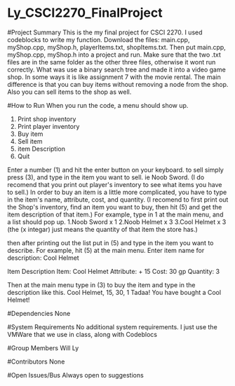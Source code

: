 # Ly_CSCI2270_FinalProject

#Project Summary
This is the my final project for CSCI 2270.
I used codeblocks to write my function. 
Download the files: main.cpp,  myShop.cpp, myShop.h, playerItems.txt, shopItems.txt.
Then put main.cpp, myShop.cpp, myShop.h into a project and run.
Make sure that the two .txt files are in the same folder as the other three files, otherwise it wont run correctly.
What was use a binary search tree and made it into a video game shop.
In some ways it is like assignment 7 with the movie rental.
The main difference is that you can buy items without removing a node from the shop.
Also you can sell items to the shop as well.

#How to Run
When you run the code, a menu should show up.
1. Print shop inventory 
2. Print player inventory 
3. Buy item 
4. Sell item  
5. item Description 
6. Quit 

Enter a number (1) and hit the enter button on your keyboard.
to sell simply press (3), and type in the item you want to sell. ie Noob Sword.
(I do recomend that you print out player's inventory to see what items you have to sell.)
In order to buy an item is a little more complicated, you have to type in the item's name, attribute, cost, and quantity.
(I recomend to first print out the Shop's inventory, find an item you want to buy, then hit (5) and get the item description of that item.)
For example, type in 1 at the main menu, and a list should pop up.
1.Noob Sword x 1
2.Noob Helmet x 3
3.Cool Helmet x 3
(the (x integar) just means the quantity of that item the store has.)

then after printing out the list put in (5) and type in the item you want to describe.
For example, hit (5) at the main menu.
Enter item name for description:
Cool Helmet


Item Description
Item: Cool Helmet
Attribute: + 15
Cost: 30 gp
Quantity: 3

Then at the main menu type in (3) to buy the item and type in the description like this.
Cool Helmet, 15, 30, 1
Tadaa! You have bought a Cool Helmet! 

#Dependencies
None

#System Requirements
No additional system requirements.
I just use the VMWare that we use in class, along with Codeblocs

#Group Members
Will Ly

#Contributors
None

#Open Issues/Bus
Always open to suggestions

